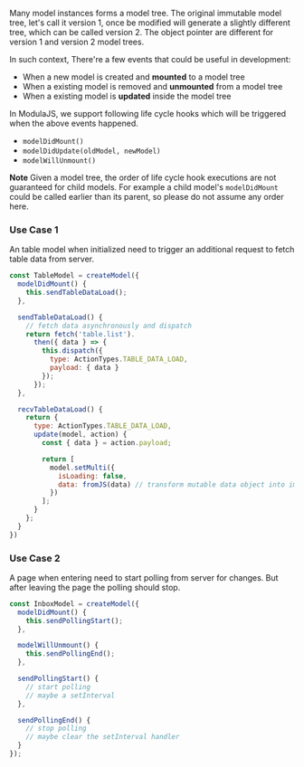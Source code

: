 Many model instances forms a model tree.
The original immutable model tree, let's call it version 1, once be modified will generate a slightly different tree, which can be called version 2. The object pointer are different for version 1 and version 2 model trees.

In such context, There're a few events that could be useful in development:

- When a new model is created and **mounted** to a model tree
- When a existing model is removed and **unmounted** from a model tree
- When a existing model is **updated** inside the model tree

In ModulaJS, we support following life cycle hooks which will be triggered when the above events happened.

- `modelDidMount()`
- `modelDidUpdate(oldModel, newModel)`
- `modelWillUnmount()`

**Note** Given a model tree, the order of life cycle hook executions are not guaranteed for child models. For example a child model's `modelDidMount` could be called earlier than its parent, so please do not assume any order here.

### Use Case 1

An table model when initialized need to trigger an additional request to fetch table data from server.

```javascript
const TableModel = createModel({
  modelDidMount() {
    this.sendTableDataLoad();
  },

  sendTableDataLoad() {
    // fetch data asynchronously and dispatch
    return fetch('table.list').
      then({ data } => {
        this.dispatch({
          type: ActionTypes.TABLE_DATA_LOAD,
          payload: { data }
        });
      });
  },

  recvTableDataLoad() {
    return {
      type: ActionTypes.TABLE_DATA_LOAD,
      update(model, action) {
        const { data } = action.payload;

        return [
          model.setMulti({
            isLoading: false,
            data: fromJS(data) // transform mutable data object into immutable map
          })
        ];
      }
    };
  }
})
```

### Use Case 2

A page when entering need to start polling from server for changes.
But after leaving the page the polling should stop.

```javascript
const InboxModel = createModel({
  modelDidMount() {
    this.sendPollingStart();
  },

  modelWillUnmount() {
    this.sendPollingEnd();
  },

  sendPollingStart() {
    // start polling
    // maybe a setInterval
  },

  sendPollingEnd() {
    // stop polling
    // maybe clear the setInterval handler
  }
});
```
